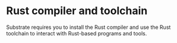 # Rust compiler and toolchain

Substrate requires you to install the Rust compiler and use the Rust toolchain to interact with Rust-based programs and tools.
